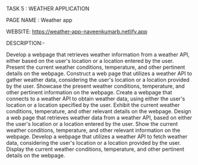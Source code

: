 TASK 5 : WEATHER APPLICATION

PAGE NAME : Weather app

WEBSITE: https://weather-app-naveenkumarb.netlify.app

DESCRIPTION:-

Develop a webpage that retrieves weather information from a weather API, either based on the user's location or a location entered by the user.
Present the current weather conditions, temperature, and other pertinent details on the webpage.
Construct a web page that utilizes a weather API to gather weather data, considering the user's location or a location provided by the user.
Showcase the present weather conditions, temperature, and other pertinent information on the webpage.
Create a webpage that connects to a weather API to obtain weather data, using either the user's location or a location specified by the user.
Exhibit the current weather conditions, temperature, and other relevant details on the webpage.
Design a web page that retrieves weather data from a weather API, based on either the user's location or a location entered by the user.
Show the current weather conditions, temperature, and other relevant information on the webpage.
Develop a webpage that utilizes a weather API to fetch weather data, considering the user's location or a location provided by the user.
Display the current weather conditions, temperature, and other pertinent details on the webpage.